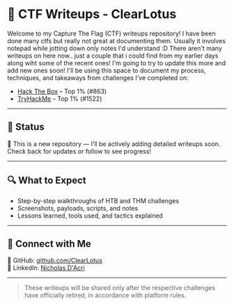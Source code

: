 # 🧠 CTF Writeups - ClearLotus

Welcome to my Capture The Flag (CTF) writeups repository!
I have been done many ctfs but really not great at documenting them.
Usually it involves notepad while jotting down only notes I'd understand :D
There aren't many writeups on here now.. just a couple that i could find from
my earlier days along wiht some of the recent ones! I'm going to try to update 
this more and add new ones soon!
I'll be using this space to document my process, techniques, and takeaways from challenges I’ve completed on:

- [Hack The Box](https://app.hackthebox.com/profile/1613367) – Top 1% (#863)
- [TryHackMe](https://tryhackme.com/p/ClearLotus) – Top 1% (#1522)

---

## 📌 Status

📝 This is a new repository — I’ll be actively adding detailed writeups soon.  
Check back for updates or follow to see progress!

---

## 🔍 What to Expect

- Step-by-step walkthroughs of HTB and THM challenges
- Screenshots, payloads, scripts, and notes
- Lessons learned, tools used, and tactics explained

---

## 🔗 Connect with Me

📂 GitHub: [github.com/ClearLotus](https://github.com/ClearLotus)  
💼 LinkedIn: [Nicholas D'Acri](https://www.linkedin.com/in/nicholas-dacri-a3a373182/)

---

> These writeups will be shared only after the respective challenges have officially retired, in accordance with platform rules.

